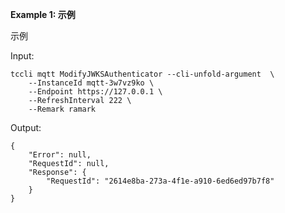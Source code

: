**Example 1: 示例**

示例

Input: 

```
tccli mqtt ModifyJWKSAuthenticator --cli-unfold-argument  \
    --InstanceId mqtt-3w7vz9ko \
    --Endpoint https://127.0.0.1 \
    --RefreshInterval 222 \
    --Remark ramark
```

Output: 
```
{
    "Error": null,
    "RequestId": null,
    "Response": {
        "RequestId": "2614e8ba-273a-4f1e-a910-6ed6ed97b7f8"
    }
}
```

